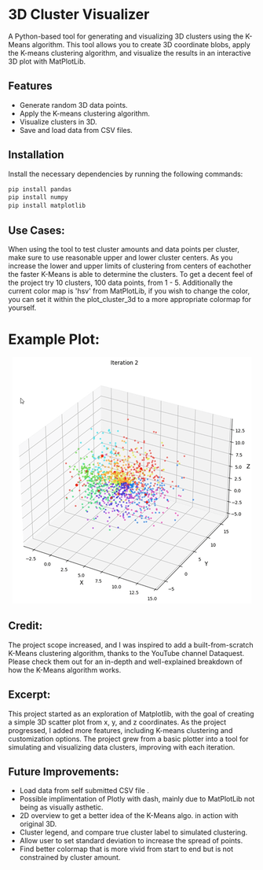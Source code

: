 # 3D Cluster Visualizer

A Python-based tool for generating and visualizing 3D clusters using the K-Means algorithm. This tool allows you to create 3D coordinate blobs, apply the K-means clustering algorithm, and visualize the results in an interactive 3D plot with MatPlotLib.

## Features

- Generate random 3D data points.
- Apply the K-means clustering algorithm.
- Visualize clusters in 3D.
- Save and load data from CSV files.

## Installation

Install the necessary dependencies by running the following commands:

 
```bash
pip install pandas
pip install numpy
pip install matplotlib
```

## Use Cases:
When using the tool to test cluster amounts and data points per cluster, make sure to use reasonable upper and lower cluster centers. As you increase the lower and 
upper limits of clustering from centers of eachother the faster K-Means is able to determine the clusters. To get a decent feel of the project try 10 clusters, 100 data points, from 1 - 5. Additionally the current color map is 'hsv' from MatPlotLib, if you wish to change the color, you can set it within the plot_cluster_3d to a more appropriate colormap for yourself.

# Example Plot:
<p align="center">
  <img src="visuals/50Iteration.gif" alt="Cluster Visualization">
</p>

## Credit:
The project scope increased, and I was inspired to add a built-from-scratch K-Means clustering algorithm, thanks to the YouTube channel Dataquest. Please check them out for an in-depth and well-explained breakdown of how the K-Means algorithm works.


## Excerpt:
This project started as an exploration of Matplotlib, with the goal of creating a simple 3D scatter plot from x, y, and z coordinates. As the project progressed, I added more features, including K-means clustering and customization options. The project grew from a basic plotter into a tool for simulating and visualizing data clusters, improving with each iteration.

## Future Improvements:
- Load data from self submitted CSV file .
- Possible implimentation of Plotly with dash, mainly due to MatPlotLib not being as visually asthetic. 
- 2D overview to get a better idea of the K-Means algo. in action with original 3D.
- Cluster legend, and compare true cluster label to simulated clustering.
- Allow user to set standard deviation to increase the spread of points.
- Find better colormap that is more vivid from start to end but is not constrained by cluster amount.
